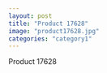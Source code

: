 ```yaml
---
layout: post
title: "Product 17628"
image: "product17628.jpg"
categories: "category1"
---
```

Product 17628
